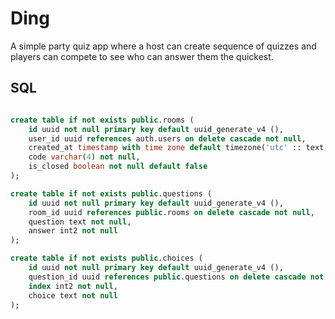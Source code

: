 # Ding

A simple party quiz app where a host can create sequence of quizzes and players can compete to see who can answer them the quickest. 

## SQL

```sql

create table if not exists public.rooms (
    id uuid not null primary key default uuid_generate_v4 (),
    user_id uuid references auth.users on delete cascade not null,
    created_at timestamp with time zone default timezone('utc' :: text, now()) not null,
    code varchar(4) not null,
    is_closed boolean not null default false
);

create table if not exists public.questions (
    id uuid not null primary key default uuid_generate_v4 (),
    room_id uuid references public.rooms on delete cascade not null,
    question text not null,
    answer int2 not null
);

create table if not exists public.choices (
    id uuid not null primary key default uuid_generate_v4 (),
    question_id uuid references public.questions on delete cascade not null,
    index int2 not null,
    choice text not null
);

```